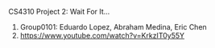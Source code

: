 CS4310 Project 2: Wait For It...

1. Group0101: Eduardo Lopez, Abraham Medina, Eric Chen
2. https://www.youtube.com/watch?v=KrkzIT0y55Y
